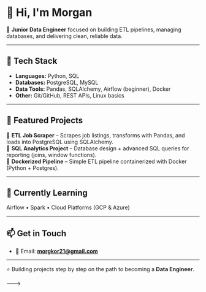 # 👋 Hi, I'm Morgan  

🚀 **Junior Data Engineer** focused on building ETL pipelines, managing databases, and delivering clean, reliable data.  
 

---

## 🔧 Tech Stack
- **Languages:** Python, SQL  
- **Databases:** PostgreSQL, MySQL  
- **Data Tools:** Pandas, SQLAlchemy, Airflow (beginner), Docker  
- **Other:** Git/GitHub, REST APIs, Linux basics  

---

## 📂 Featured Projects
🔹 **ETL Job Scraper** – Scrapes job listings, transforms with Pandas, and loads into PostgreSQL using SQLAlchemy.  
🔹 **SQL Analytics Project** – Database design + advanced SQL queries for reporting (joins, window functions).  
🔹 **Dockerized Pipeline** – Simple ETL pipeline containerized with Docker (Python + Postgres).  

---

## 🌱 Currently Learning
Airflow • Spark • Cloud Platforms (GCP & Azure)  

---

## 📫 Get in Touch
- 📧 Email: **morgkor21@gmail.com**  
  

---

⭐️ Building projects step by step on the path to becoming a **Data Engineer**.

--->
